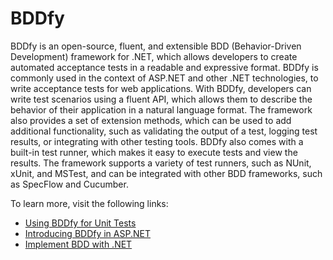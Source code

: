 # BDDfy

BDDfy is an open-source, fluent, and extensible BDD (Behavior-Driven Development) framework for .NET, which allows developers to create automated acceptance tests in a readable and expressive format. BDDfy is commonly used in the context of ASP.NET and other .NET technologies, to write acceptance tests for web applications. With BDDfy, developers can write test scenarios using a fluent API, which allows them to describe the behavior of their application in a natural language format. The framework also provides a set of extension methods, which can be used to add additional functionality, such as validating the output of a test, logging test results, or integrating with other testing tools. BDDfy also comes with a built-in test runner, which makes it easy to execute tests and view the results. The framework supports a variety of test runners, such as NUnit, xUnit, and MSTest, and can be integrated with other BDD frameworks, such as SpecFlow and Cucumber.

To learn more, visit the following links:

- [Using BDDfy for Unit Tests](https://www.michael-whelan.net/using-bddfy-for-unit-tests/)
- [Introducing BDDfy in ASP.NET](https://codeproject.com/Articles/205381/Introducing-BDDfy-the-simplest-BDD-framework-for-N)
- [Implement BDD with .NET](https://www.youtube.com/watch?v=GYN_srjAvyk)
